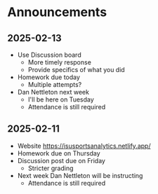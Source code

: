 # Announcements

## 2025-02-13

- Use Discussion board
  - More timely response
  - Provide specifics of what you did
- Homework due today
  - Multiple attempts?
- Dan Nettleton next week
  - I'll be here on Tuesday
  - Attendance is still required

## 2025-02-11

- Website https://isusportsanalytics.netlify.app/
- Homework due on Thursday
- Discussion post due on Friday
  - Stricter grading
- Next week Dan Nettleton will be instructing
  - Attendance is still required